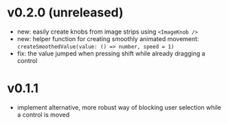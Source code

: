 # v0.2.0 (unreleased)
- new: easily create knobs from image strips using `<ImageKnob />`
- new: helper function for creating smoothly animated movement: `createSmoothedValue(value: () => number, speed = 1)`
- fix: the value jumped when pressing shift while already dragging a control

# v0.1.1
- implement alternative, more robust way of blocking user selection while a control is moved
